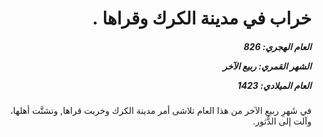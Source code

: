 <h1 dir="rtl">خراب في مدينة الكرك وقراها .</h1>

<h5 dir="rtl">العام الهجري:  826

الشهر القمري: ربيع الآخر

العام الميلادي: 1423</h5>

<p dir="rtl">في شَهرِ ربيع الآخر من هذا العام تلاشى أمر مدينة الكرك وخربت قراها, وتشتَّت أهلها، وآلت إلى الدُّثور.</p></br>
